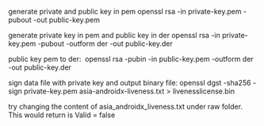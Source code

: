 generate private and public key in pem
openssl rsa -in private-key.pem -pubout -out public-key.pem 

generate private key in pem and public key in der
openssl rsa -in private-key.pem -pubout -outform der -out public-key.der

public key pem to der: 
openssl rsa -pubin -in public-key.pem -outform der -out public-key.der

sign data file with private key and output binary file:
openssl dgst -sha256 -sign private-key.pem asia-androidx-liveness.txt > livenesslicense.bin

try changing the content of asia_androidx_liveness.txt under raw folder. This would return is Valid  = false
